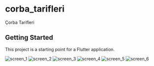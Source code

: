 # corba_tarifleri

Çorba Tarifleri

## Getting Started

This project is a starting point for a Flutter application.


![screen_1](https://user-images.githubusercontent.com/119736588/234822704-7afa03d3-8d8b-4fa8-b746-237d788e02b5.png)
![screen_2](https://user-images.githubusercontent.com/119736588/234822714-f586f259-0e5e-41b6-ab50-d292d635120c.png)
![screen_3](https://user-images.githubusercontent.com/119736588/234822723-f7208faa-c9d0-4f8f-a951-630884947e3d.png)
![screen_4](https://user-images.githubusercontent.com/119736588/234822732-e64bc2e3-ecb1-474c-91c1-5eae83687466.png)
![screen_5](https://user-images.githubusercontent.com/119736588/234822738-b03bc0d6-a16e-4e4a-b660-68825672e0b0.png)
![screen_6](https://user-images.githubusercontent.com/119736588/234822687-21729165-02cf-4d5e-b3c5-a46e9f36cb0e.png)
